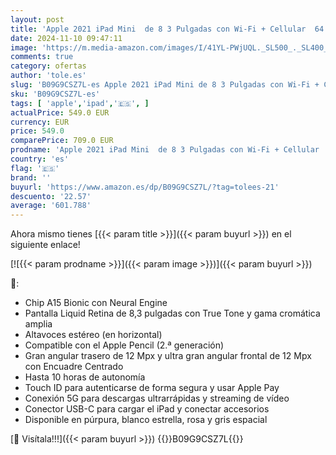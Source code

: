 ```yaml
---
layout: post
title: 'Apple 2021 iPad Mini  de 8 3 Pulgadas con Wi-Fi + Cellular  64 GB  - en Blanco Estrella  6.ª generación '
date: 2024-11-10 09:47:11
image: 'https://m.media-amazon.com/images/I/41YL-PWjUQL._SL500_._SL400_.jpg'
comments: true
category: ofertas
author: 'tole.es'
slug: 'B09G9CSZ7L-es Apple 2021 iPad Mini de 8 3 Pulgadas con Wi-Fi + Cellular...'
sku: 'B09G9CSZ7L-es'
tags: [ 'apple','ipad','🇪🇸', ]
actualPrice: 549.0 EUR
currency: EUR
price: 549.0
comparePrice: 709.0 EUR
prodname: 'Apple 2021 iPad Mini  de 8 3 Pulgadas con Wi-Fi + Cellular  64 GB  - en Blanco Estrella  6.ª generación '
country: 'es'
flag: '🇪🇸'
brand: ''
buyurl: 'https://www.amazon.es/dp/B09G9CSZ7L/?tag=tolees-21'
descuento: '22.57'
average: '601.788'
---
```


Ahora mismo tienes [{{< param title >}}]({{< param buyurl >}}) en el siguiente enlace!

[![{{< param prodname >}}]({{< param image >}})]({{< param buyurl >}})

🔎:

- Chip A15 Bionic con Neural Engine
- Pantalla Liquid Retina de 8,3 pulgadas con True Tone y gama cromática amplia
- Altavoces estéreo (en horizontal)
- Compatible con el Apple Pencil (2.ª generación)
- Gran angular trasero de 12 Mpx y ultra gran angular frontal de 12 Mpx con Encuadre Centrado
- Hasta 10 horas de autonomía
- Touch ID para autenticarse de forma segura y usar Apple Pay
- Conexión 5G para descargas ultrarrápidas y streaming de vídeo
- Conector USB-C para cargar el iPad y conectar accesorios
- Disponible en púrpura, blanco estrella, rosa y gris espacial

[🛒 Visítala!!!]({{< param buyurl >}})
{{<world>}}B09G9CSZ7L{{</world>}}
